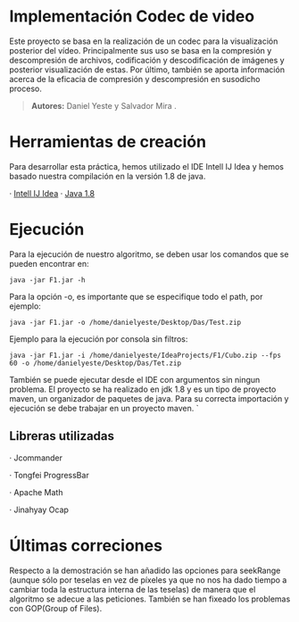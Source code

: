 ﻿# Implementación Codec de video
 Este proyecto se basa en la realización de un codec para la visualización posterior del vídeo. Principalmente sus uso se basa en la compresión y descompresión de archivos, codificación y descodificación de imágenes y posterior visualización de estas. Por último, también se aporta información acerca de la eficacia de compresión y descompresión en susodicho proceso.


> **Autores:** Daniel Yeste y Salvador Mira .

# Herramientas de creación

Para desarrollar esta práctica, hemos utilizado el IDE Intell IJ Idea y hemos basado nuestra compilación en la versión 1.8 de java.

· [Intell IJ Idea](https://www.jetbrains.com/idea)
· [Java 1.8](https://www.oracle.com/java/technologies/javase/jdk1.8-archive-downloads.html)




# Ejecución

Para la ejecución de nuestro algoritmo, se deben usar los comandos
que se pueden encontrar en: 

`
java -jar F1.jar -h 
`

Para la opción -o, es importante que se especifique todo el path, por ejemplo:

`
java -jar F1.jar -o /home/danielyeste/Desktop/Das/Test.zip
`

Ejemplo para la ejecución por consola sin filtros:

`
java -jar F1.jar -i /home/danielyeste/IdeaProjects/F1/Cubo.zip --fps 60 -o /home/danielyeste/Desktop/Das/Tet.zip
`

También se puede ejecutar desde el IDE con
argumentos sin ningun problema. El proyecto se ha realizado en 
jdk 1.8 y es un tipo de proyecto maven, un organizador de 
paquetes de java. Para su correcta importación y ejecución
se debe trabajar en un proyecto maven.
`
## Libreras utilizadas

· Jcommander

· Tongfei ProgressBar

· Apache Math

· Jinahyay Ocap

# Últimas correciones
Respecto a la demostración se han añadido las opciones para seekRange (aunque sólo por teselas en vez de píxeles ya que no nos ha dado tiempo a cambiar toda la estructura interna de las teselas) de manera que el algoritmo se adecue a las peticiones. También se han fixeado los problemas con GOP(Group of Files).
